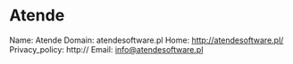 
# Atende

Name: Atende
Domain: atendesoftware.pl
Home: http://atendesoftware.pl/
Privacy_policy: http://
Email: info@atendesoftware.pl
